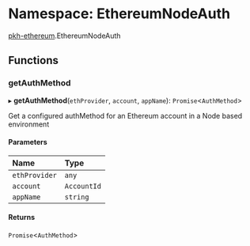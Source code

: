 # Namespace: EthereumNodeAuth

[pkh-ethereum](pkh_ethereum.md).EthereumNodeAuth

## Functions

### getAuthMethod

▸ **getAuthMethod**(`ethProvider`, `account`, `appName`): `Promise`<`AuthMethod`\>

Get a configured authMethod for an Ethereum account in a Node based environment

#### Parameters

| Name | Type |
| :------ | :------ |
| `ethProvider` | `any` |
| `account` | `AccountId` |
| `appName` | `string` |

#### Returns

`Promise`<`AuthMethod`\>
